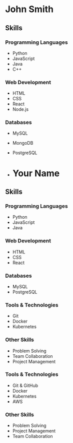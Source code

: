# John Smith

## Skills

### Programming Languages
- Python
- JavaScript
- Java
- C++

### Web Development
- HTML
- CSS
- React
- Node.js

### Databases
- MySQL
- MongoDB
- PostgreSQL

- # Your Name

## Skills

### Programming Languages
- Python
- JavaScript
- Java

### Web Development
- HTML
- CSS
- React

### Databases
- MySQL
- PostgreSQL

### Tools & Technologies
- Git
- Docker
- Kubernetes

### Other Skills
- Problem Solving
- Team Collaboration
- Project Management


### Tools & Technologies
- Git & GitHub
- Docker
- Kubernetes
- AWS

### Other Skills
- Problem Solving
- Project Management
- Team Collaboration
